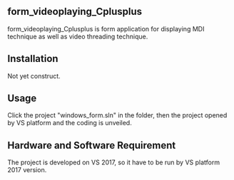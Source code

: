 ## form_videoplaying_Cplusplus

form_videoplaying_Cplusplus is form application for displaying MDI technique as well as video threading technique. 

## Installation

Not yet construct.

## Usage

Click the project "windows_form.sln" in the folder, then the project opened by VS platform and the coding is unveiled.

## Hardware and Software Requirement

The project is developed on VS 2017, so it have to be run by VS platform 2017 version.
